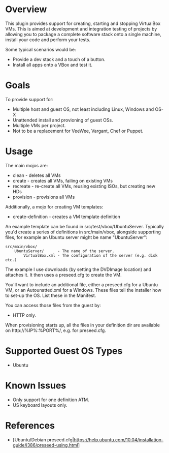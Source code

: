 Overview
===
This plugin provides support for creating, starting and stopping VirtualBox VMs. This is aimed at development and integration testing of projects by allowing you to package a complete software stack onto a single machine, install your code and perform your tests.

Some typical scenarios would be:

* Provide a dev stack and a touch of a button.
* Install all apps onto a VBox and test it.

Goals
===
To provide support for:

* Multiple host and guest OS, not least including Linux, Windows and OS-X
* Unattended install and provioning of guest OSs.
* Multiple VMs per project.
* Not to be a replacement for VeeWee, Vargant, Chef or Puppet.

Usage
===
The main mojos are:

* clean - deletes all VMs
* create - creates all VMs, failing on existing VMs
* recreate - re-create all VMs, reusing existing ISOs, but creating new HDs
* provision - provisions all VMs

Additionally, a mojo for creating VM templates:

* create-definition - creates a VM template definition

An example template can be found in src/test/vbox/UbuntuServer. Typically you'd create a series of definitions in src/main/vbox, alongside supporting files, for example an Ubuntu server might be name "UbuntuServer":

    src/main/vbox/
        UbuntuServer/      - The name of the server.
            VirtualBox.xml - The configuration of the server (e.g. disk etc.)

The example I use downloads (by setting the DVDImage location) and attaches it. It then uses a preseed.cfg to create the VM.

You'll want to include an additional file, either a preseed.cfg for a Ubuntu VM, or an Autounatted.xml for a Windows. These files tell the installer how to set-up the OS. List these in the Manifest.

You can access those files from the guest by:

* HTTP only.

When provisioning starts up, all the files in your definition dir are available on http://%IP%:%PORT%/, e.g. for preseed.cfg.

Supported Guest OS Types
===
* Ubuntu

Known Issues
===
* Only support for one definition ATM.
* US keyboard layouts only.

References
===
* [Ubuntu/Debian preseed.cfg|https://help.ubuntu.com/10.04/installation-guide/i386/preseed-using.html]
